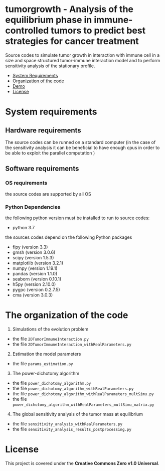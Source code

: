# tumorgrowth - Analysis of the equilibrium phase in immune-controlled tumors to predict best strategies for cancer treatment

Source codes to simulate tumor growth in interaction with immune cell in a size and space structured tumor-immune interaction model and to perform sensitivity analysis of the stationary profile.

- [System Requirements](#system-requirements)
- [Organization of the code](#the-organization-of-the-code)
- [Demo](#demo)
- [License](#license)

# System requirements
## Hardware requirements
The source codes can be runned on a standard computer (in the case of the sensitivity analysis it can be beneficial to have enough cpus in order to be able to exploit the parallel computation )
## Software requirements
### OS requirements
the source codes are supported by all OS

### Python Dependencies 
the following python version must be installed to run to source codes:
- python 3.7

the sources codes depend on the following Python packages
- fipy (version 3.3)
- gmsh (version 3.0.6)
- scipy (version 1.5.3)
- matplotlib (version 3.2.1)
- numpy (version 1.19.1)
- pandas (version 1.1.0)
- seaborn (version 0.10.1)
- h5py (version 2.10.0)
- pygpc (version 0.2.7.5)
- cma (version 3.0.3)

# The organization of the code

1. Simulations of the evolution problem 
- the file `2DTumorImmuneInteraction.py` 
- the file `2DTumorImmuneInteraction_withRealParameters.py`

2. Estimation the model parameters
- the file `params_estimation.py`

3. The power-dichotomy algorithm
- the file `power_dichotomy_algorithm.py`
- the file `power_dichotomy_algorithm_withRealParameters.py`
- the file `power_dichotomy_algorithm_withRealParameters_multSimu.py`
- the file `power_dichotomy_algorithm_withRealParameters_multSimu_matrix.py`

4. The global sensitivity analysis of the tumor mass at equilibrium
- the file `sensitivity_analysis_withRealParameters.py`
- the file `sensitivity_analysis_results_postprocessing.py`

[comment]: <> (# Demo)
[comment]: <> (## Instructions to run on data)


# License

This project is covered under the **Creative Commons Zero v1.0 Universal**.

